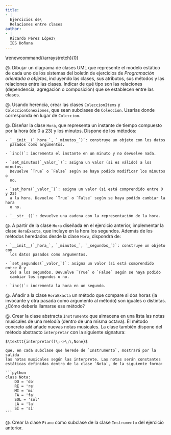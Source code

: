 ```yaml
---
title:
- |
  Ejercicios de\
  Relaciones entre clases
author:
- |
  Ricardo Pérez López\
  IES Doñana
---
```


\renewcommand{\arraystretch}{0}

@. Dibujar un diagrama de clases UML que represente el modelo estático de cada
   uno de los sistemas del boletín de ejercicios de _Programación orientada a
   objetos_, incluyendo las clases, sus atributos, sus métodos y las relaciones
   entre las clases. Indicar de qué tipo son las relaciones (dependencia,
   agregación o composición) que se establecen entre las clases.

@. Usando herencia, crear las clases `ColeccionItems` y `ColeccionConexiones`,
   que sean subclases de `Coleccion`. Usarlas donde corresponda en lugar de
   `Coleccion`.

@. Diseñar la clase `Hora`, que representa un instante de tiempo compuesto por
   la hora (de 0 a 23) y los minutos. Dispone de los métodos:

    - `__init__(`_hora_`, `_minutos_`)`: construye un objeto con los datos
      pasados como argumentos.

    - `inc()`: incrementa el instante en un minuto y no devuelve nada.

    - `set_minutos(`_valor_`)`: asigna un valor (si es válido) a los minutos.
      Devuelve `True` o `False` según se haya podido modificar los minutos o
      no.

    - `set_hora(`_valor_`)`: asigna un valor (si está comprendido entre 0 y 23)
      a la hora. Devuelve `True` o `False` según se haya podido cambiar la hora
      o no.

    - `__str__()`: devuelve una cadena con la representación de la hora.

@. A partir de la clase `Hora` diseñada en el ejercicio anterior, implementar
   la clase `HoraExacta`, que incluye en la hora los segundos. Además de los
   métodos heredados desde la clase `Hora`, dispondrá de:

    - `__init__(`_hora_`, `_minutos_`, `_segundos_`)`: construye un objeto con
      los datos pasados como argumentos.

    - `set_segundos(`_valor_`)`: asigna un valor (si está comprendido entre 0 y
      59) a los segundos. Devuelve `True` o `False` según se haya podido
      cambiar los segundos o no.

    - `inc()`: incrementa la hora en un segundo.

@. Añadir a la clase `HoraExacta` un método que compare si dos horas (la
   invocante y otra pasada como argumento al método) son iguales o distintas.
   ¿Cómo debería llamarse ese método?

@. Crear la clase abstracta `Instrumento` que almacena en una lista las notas
   musicales de una melodía (dentro de una misma octava). El método concreto
   `add` añade nuevas notas musicales. La clase también dispone del método
   abstracto `interpretar` con la siguiente signatura:

    $\texttt{interpretar()\;->\;\,None}$

    que, en cada subclase que herede de `Instrumento`, mostrará por la salida
    las notas musicales según las interprete. Las notas serán constantes
    estáticas definidas dentro de la clase `Nota`, de la siguiente forma:

    ```python
    class Nota:
        DO = 'do'
        RE = 're'
        MI = 'mi'
        FA = 'fa'
        SOL = 'sol'
        LA = 'la'
        SI = 'si'
    ```

@. Crear la clase `Piano` como subclase de la clase `Instrumento` del ejercicio
   anterior.

